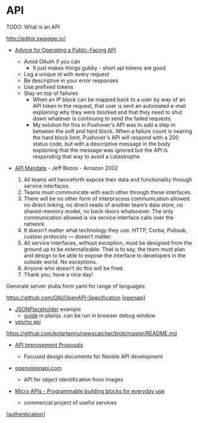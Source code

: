 API
===

TODO: What is an API

http://editor.swagger.io/

* [Advice for Operating a Public-Facing API](https://jcs.org/2023/07/12/api)
    * Avoid OAuth if you can
        * It just makes things gubby - short api tokens are good
    * Log a unique id with every request
    * Be descriptive in your error responses
    * Use prefixed tokens
    * Stay on top of failures
        * When an IP block can be mapped back to a user by way of an API token in the request, that user is sent an automated e-mail explaining why they were blocked and that they need to shut down whatever is continuing to send the failed requests.
        * My solution for this in Pushover's API was to add a step in between the soft and hard block. When a failure count is nearing the hard block limit, Pushover's API will respond with a 200 status code, but with a descriptive message in the body explaining that the message was ignored but the API is responding that way to avoid a catastrophe.

* [API Mandate](https://chrislaing.net/blog/the-memo/) - Jeff Bezos - Amazon 2002
    1. All teams will henceforth expose their data and functionality through service interfaces.
    2. Teams must communicate with each other through these interfaces.
    3. There will be no other form of interprocess communication allowed: no direct linking, no direct reads of another team’s data store, no shared-memory model, no back-doors whatsoever. The only communication allowed is via service interface calls over the network.
    4. It doesn’t matter what technology they use. HTTP, Corba, Pubsub, custom protocols — doesn’t matter.
    5. All service interfaces, without exception, must be designed from the ground up to be externalizable. That is to say, the team must plan and design to be able to expose the interface to developers in the outside world. No exceptions.
    6. Anyone who doesn’t do this will be fired.
    7. Thank you; have a nice day!



Generate server stubs form yaml for range of languages

https://github.com/OAI/OpenAPI-Specification
[[openapi]]

* [JSONPlaceholder](https://jsonplaceholder.typicode.com/) example
    * [guide](https://jsonplaceholder.typicode.com/guide/) in plainjs. can be run in browser debug window
* [yes/no api](https://yesno.wtf/#api)

https://github.com/kotartemiy/newscatcher/blob/master/README.md

* [API Improvement Proposals](https://google.aip.dev/)
    * Focused design documents for flexible API development

* [openvisionapi.com](https://openvisionapi.com/)
    * API for object identification from images

* [Micro APIs - Programmable building blocks for everyday use](https://blog.m3o.com/2021/06/24/micro-apis-for-everyday-use.html)
    * commercial project of useful services

[[authentication]]

[//begin]: # "Autogenerated link references for markdown compatibility"
[openapi]: openapi.md "OpenAPI"
[authentication]: authentication.md "Authentication"
[//end]: # "Autogenerated link references"